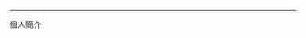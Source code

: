 <html>
  <head>
  <title>申請人-陳宛柔</title>
    <hr size="10px" align="center" width="100%" noshade>
  個人簡介
  <p></p>
  </head>
</html>
